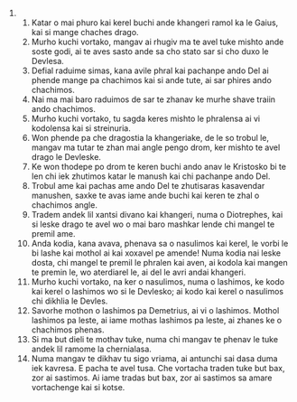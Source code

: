 <ol>
  <li>
    <ol>
      <li>Katar o mai phuro kai kerel buchi ande khangeri ramol ka le Gaius, kai si mange chaches drago.</li>
      <li>Murho kuchi vortako, mangav ai rhugiv ma te avel tuke mishto ande soste godi, ai te aves sasto ande sa cho stato sar si cho duxo le Devlesa.</li>
      <li>Defial raduime simas, kana avile phral kai pachanpe ando Del ai phende mange pa chachimos kai si ande tute, ai sar phires ando chachimos.</li>
      <li>Nai ma mai baro raduimos de sar te zhanav ke murhe shave traiin ando chachimos.</li>
      <li>Murho kuchi vortako, tu sagda keres mishto le phralensa ai vi kodolensa kai si streinuria.</li>
      <li>Won phende pa che dragostia la khangeriake, de le so trobul le, mangav ma tutar te zhan mai angle pengo drom, ker mishto te avel drago le Devleske.</li>
      <li>Ke won thodepe po drom te keren buchi ando anav le Kristosko bi te len chi iek zhutimos katar le manush kai chi pachanpe ando Del.</li>
      <li>Trobul ame kai pachas ame ando Del te zhutisaras kasavendar manushen, saxke te avas iame ande buchi kai keren te zhal o chachimos angle.</li>
      <li>Tradem andek lil xantsi divano kai khangeri, numa o Diotrephes, kai si leske drago te avel wo o mai baro mashkar lende chi mangel te premil ame.</li>
      <li>Anda kodia, kana avava, phenava sa o nasulimos kai kerel, le vorbi le bi lashe kai mothol ai kai xoxavel pe amende! Numa kodia nai leske dosta, chi mangel te premil le phralen kai aven, ai kodola kai mangen te premin le, wo aterdiarel le, ai del le avri andai khangeri.</li>
      <li>Murho kuchi vortako, na ker o nasulimos, numa o lashimos, ke kodo kai kerel o lashimos wo si le Devlesko; ai kodo kai kerel o nasulimos chi dikhlia le Devles.</li>
      <li>Savorhe mothon o lashimos pa Demetrius, ai vi o lashimos. Mothol lashimos pa leste, ai iame mothas lashimos pa leste, ai zhanes ke o chachimos phenas.</li>
      <li>Si ma but dieli te mothav tuke, numa chi mangav te phenav le tuke andek lil ramome la chernialasa.</li>
      <li>Numa mangav te dikhav tu sigo vriama, ai antunchi sai dasa duma iek kavresa. E pacha te avel tusa. Che vortacha traden tuke but bax, zor ai sastimos. Ai iame tradas but bax, zor ai sastimos sa amare vortachenge kai si kotse.</li>
    </ol>
  </li>
</ol>